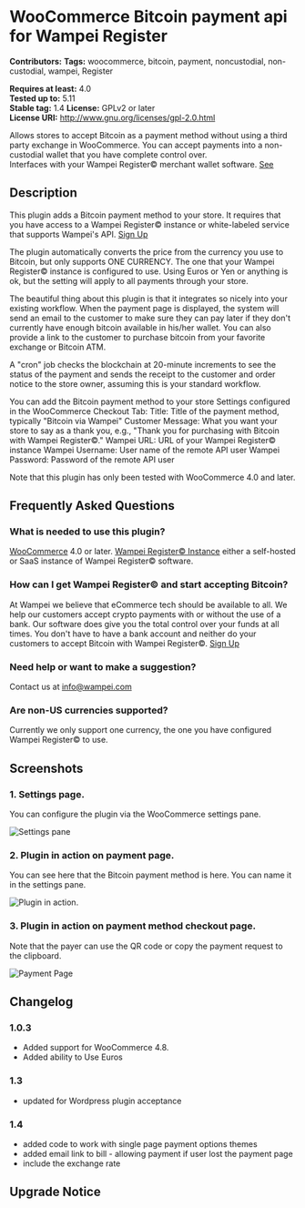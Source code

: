 # WooCommerce Bitcoin payment api for Wampei Register #
**Contributors:** 
**Tags:** woocommerce, bitcoin, payment, noncustodial, non-custodial, wampei, Register

**Requires at least:** 4.0  
**Tested up to:** 5.11  
**Stable tag:** 1.4
**License:** GPLv2 or later  
**License URI:** http://www.gnu.org/licenses/gpl-2.0.html


Allows stores to accept Bitcoin as a payment method without using a third party exchange in WooCommerce. You can accept payments into a non-custodial wallet that you have complete control over.  
Interfaces with your Wampei Register© merchant wallet software.  [See](http://wampei.com/wampei-woocommerce-plugin/)

## Description ##

This plugin adds a Bitcoin payment method to your store.  It requires that you have access to a Wampei Register© instance or white-labeled service that supports Wampei's API. [Sign Up](http://wampei.com/contact-us/)  

The plugin automatically converts the price from the currency you use to Bitcoin, but only supports ONE CURRENCY.  The one that your Wampei Register© instance is configured to use.  Using Euros or Yen or anything is ok, but the setting will apply to all payments through your store.

The beautiful thing about this plugin is that it integrates so nicely into your existing workflow.  When the payment page is displayed, the system will send an email to the customer to make sure they can pay later if they don't currently have enough bitcoin available in his/her wallet.  You can also provide a link to the customer to purchase bitcoin from your favorite exchange or Bitcoin ATM.

A "cron" job checks the blockchain at 20-minute increments to see the status of the payment and sends the receipt to the customer and order notice to the store owner, assuming this is your standard workflow.

You can add the Bitcoin payment method to your store
Settings configured in the WooCommerce Checkout Tab:
Title: Title of the payment method, typically "Bitcoin via Wampei"
Customer Message: What you want your store to say as a thank you, e.g., "Thank you for purchasing with Bitcoin with Wampei Register©."
Wampei URL: URL of your Wampei Register© instance
Wampei Username: User name of the remote API user
Wampei Password: Password of the remote API user

Note that this plugin has only been tested with WooCommerce 4.0 and later.


## Frequently Asked Questions ##


### What is needed to use this plugin? ###

[WooCommerce](http://wordpress.org/plugins/woocommerce/) 4.0 or later.
[Wampei Register© Instance](http://wampei.com) either a self-hosted or SaaS instance of Wampei Register© software.  

### How can I get Wampei Register© and start accepting Bitcoin? ###

At Wampei we believe that eCommerce tech should be available to all. We help our customers accept crypto payments with or without the use of a bank. Our software does give you the total control over your funds at all times. You don't have to have a bank account and neither do your customers to accept Bitcoin with Wampei Register©.
[Sign Up](http://wampei.com/contact-us/)

### Need help or want to make a suggestion? ###

Contact us at info@wampei.com

### Are non-US currencies supported? ###
Currently we only support one currency, the one you have configured Wampei Register© to use.
## Screenshots ##

### 1. Settings page. ###
You can configure the plugin via the WooCommerce settings pane.



![Settings pane](/assets/screenshot-1.png)

### 2. Plugin in action on payment page. ###
You can see here that the Bitcoin payment method is here.  You can name it in the settings pane.

![Plugin in action.](/assets/screenshot-2.png)


### 3. Plugin in action on payment method checkout page. ###
Note that the payer can use the QR code or copy the payment request to the clipboard.

![Payment Page](/assets/screenshot-3.png)

## Changelog ##

### 1.0.3 ###

- Added support for WooCommerce 4.8.
- Added ability to Use Euros

### 1.3 ###
- updated for Wordpress plugin acceptance

### 1.4 ###
- added code to work with single page payment options themes
- added email link to bill - allowing payment if user lost the payment page
- include the exchange rate

## Upgrade Notice ##

